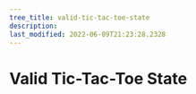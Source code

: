```yaml
---
tree_title: valid-tic-tac-toe-state
description: 
last_modified: 2022-06-09T21:23:28.2328
---
```


# Valid Tic-Tac-Toe State
